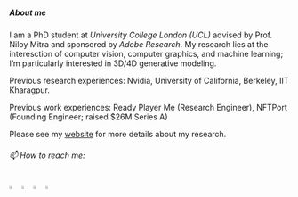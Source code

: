 

<!--[![trophy](https://github-profile-trophy.vercel.app/?username=niladridutt)](https://github.com/ryo-ma/github-profile-trophy)-->
  
##### About me 
I am a PhD student at *University College London (UCL)* advised by Prof. Niloy Mitra and sponsored by *Adobe Research*. My research lies at the interesction of computer vision, computer graphics, and machine learning; I’m particularly interested in 3D/4D generative modeling.

Previous research experiences: Nvidia, University of California, Berkeley, IIT Kharagpur.

Previous work experiences: Ready Player Me (Research Engineer), NFTPort (Founding Engineer; raised $26M Series A)

Please see my [website](https://niladridutt.com/) for more details about my research.
  
###### 📫 How to reach me:   
[<img src="https://img.icons8.com/color/48/000000/twitter.png" width="3.5%"/>](https://twitter.com/niladridutt)
[<img src="https://img.icons8.com/color/48/000000/linkedin.png" width="3.5%"/>](https://www.linkedin.com/in/niladridutt/)
[<img src="https://img.icons8.com/fluent/48/000000/instagram-new.png" width="3.5%"/>](https://www.instagram.com/niladridutt/)
<a href="mailto:niladrishekhardutt@gmail.com"> <img src="https://img.icons8.com/fluent/48/000000/gmail.png" width="3.5%"/> </a>

